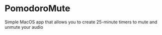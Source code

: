 # PomodoroMute
Simple MacOS app that allows you to create 25-minute timers to mute and unmute your audio 
